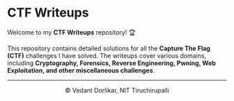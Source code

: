# CTF Writeups

Welcome to my **CTF Writeups** repository! 🏆

This repository contains detailed solutions for all the **Capture The Flag (CTF)** challenges I have solved. The writeups cover various domains, including **Cryptography, Forensics, Reverse Engineering, Pwning, Web Exploitation, and other miscellaneous challenges**.

---

<div align = "center">
© Vedant Dorlikar, NIT Tiruchirupalli <br> <br>
